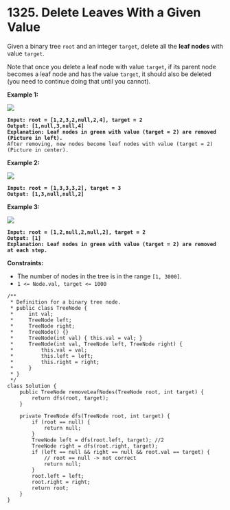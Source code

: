 # 1325. Delete Leaves With a Given Value

Given a binary tree `root` and an integer `target`, delete all the **leaf nodes** with value `target`.

Note that once you delete a leaf node with value `target`**,** if its parent node becomes a leaf node and has the value `target`, it should also be deleted (you need to continue doing that until you cannot).

&#x20;

**Example 1:**

![](https://assets.leetcode.com/uploads/2020/01/09/sample\_1\_1684.png)

<pre><code><strong>Input: root = [1,2,3,2,null,2,4], target = 2
</strong><strong>Output: [1,null,3,null,4]
</strong><strong>Explanation: Leaf nodes in green with value (target = 2) are removed (Picture in left). 
</strong>After removing, new nodes become leaf nodes with value (target = 2) (Picture in center).
</code></pre>

**Example 2:**

![](https://assets.leetcode.com/uploads/2020/01/09/sample\_2\_1684.png)

<pre><code><strong>Input: root = [1,3,3,3,2], target = 3
</strong><strong>Output: [1,3,null,null,2]
</strong></code></pre>

**Example 3:**

![](https://assets.leetcode.com/uploads/2020/01/15/sample\_3\_1684.png)

<pre><code><strong>Input: root = [1,2,null,2,null,2], target = 2
</strong><strong>Output: [1]
</strong><strong>Explanation: Leaf nodes in green with value (target = 2) are removed at each step.
</strong></code></pre>

&#x20;

**Constraints:**

* The number of nodes in the tree is in the range `[1, 3000]`.
* `1 <= Node.val, target <= 1000`

```
/**
 * Definition for a binary tree node.
 * public class TreeNode {
 *     int val;
 *     TreeNode left;
 *     TreeNode right;
 *     TreeNode() {}
 *     TreeNode(int val) { this.val = val; }
 *     TreeNode(int val, TreeNode left, TreeNode right) {
 *         this.val = val;
 *         this.left = left;
 *         this.right = right;
 *     }
 * }
 */
class Solution {
    public TreeNode removeLeafNodes(TreeNode root, int target) {
        return dfs(root, target);
    }

    private TreeNode dfs(TreeNode root, int target) {
        if (root == null) {
            return null;
        }
        TreeNode left = dfs(root.left, target); //2
        TreeNode right = dfs(root.right, target);
        if (left == null && right == null && root.val == target) {
            // root == null -> not correct
            return null;
        }
        root.left = left;
        root.right = right;
        return root;
    }
}
```
